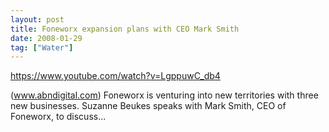 ```yaml
---
layout: post
title: Foneworx expansion plans with CEO Mark Smith
date: 2008-01-29
tag: ["Water"]
---
```


https://www.youtube.com/watch?v=LgppuwC_db4  

(www.abndigital.com) Foneworx is venturing into new territories with three new businesses. Suzanne Beukes speaks with Mark Smith, CEO of Foneworx, to discuss...